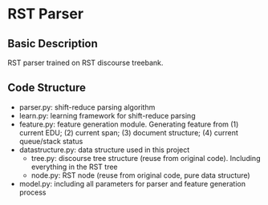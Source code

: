 # RST Parser #

## Basic Description ##

RST parser trained on RST discourse treebank.

## Code Structure ##

- parser.py: shift-reduce parsing algorithm
- learn.py: learning framework for shift-reduce parsing
- feature.py: feature generation module. Generating feature from (1) current EDU; (2) current span; (3) document structure; (4) current queue/stack status
- datastructure.py: data structure used in this project
    - tree.py: discourse tree structure (reuse from original code). Including everything in the RST tree
    - node.py: RST node (reuse from original code, pure data structure)
- model.py: including all parameters for parser and feature generation process

